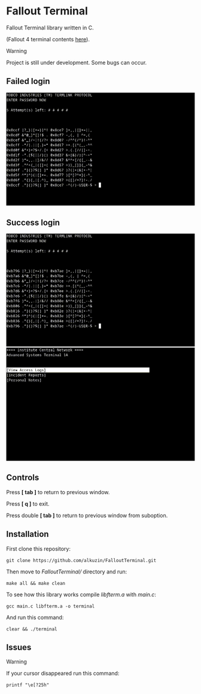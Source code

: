 # Fallout Terminal

Fallout Terminal library written in C. 

(Fallout 4 terminal contents [here](https://fallout-archive.fandom.com/wiki/Fallout_4_terminals)).

> [!WARNING]
> Project is still under development. Some bugs can occur.

## Failed login
<img src="img/failed_login.gif">

## Success login
<img src="img/success_login.gif">
<br>
<img src="img/terminal.gif">

## Controls
Press **[ tab ]** to return to previous window.

Press **[ q ]** to exit.

Press double **[ tab ]** to return to previous window from suboption.

## Installation
First clone this repository:
```console
git clone https://github.com/alkuzin/FalloutTerminal.git
```
Then move to *FalloutTerminal/* directory and run:
```console
make all && make clean
```
To see how this library works compile *libfterm.a* with *main.c*:
```console
gcc main.c libfterm.a -o terminal
```
And run this command:
```console
clear && ./terminal
```
## Issues
> [!WARNING]
> If your cursor disappeared run this command:
```console
printf "\e[?25h"
```
